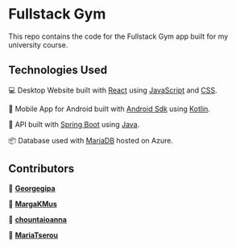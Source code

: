 # Fullstack Gym

This repo contains the code for the Fullstack Gym app built for my university course.

## Technologies Used

💻 Desktop Website built with [React](https://reactjs.org/) using [JavaScript](https://www.javascript.com/) and [CSS](https://developer.mozilla.org/en-US/docs/Web/CSS).

📱 Mobile App for Android built with  [Android Sdk](https://developer.android.com/) using [Kotlin](https://kotlinlang.org/).

🍃 API built with [Spring Boot](https://spring.io/projects/spring-boot) using [Java](https://www.java.com/en/).

📦 Database used with [MariaDB](https://mariadb.org/) hosted on Azure.

## Contributors

👤 [**Georgegipa**](https://github.com/Georgegipa)

👤 [**MargaKMus**](https://github.com/MargaKMus)

👤 [**chountaioanna**](https://github.com/chountaioanna)

👤 [**MariaTserou**](https://github.com/MariaTserou)
